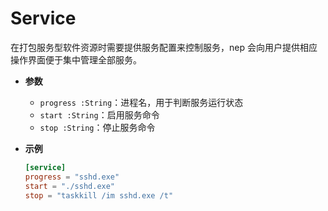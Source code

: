 # Service

在打包服务型软件资源时需要提供服务配置来控制服务，nep 会向用户提供相应操作界面便于集中管理全部服务。

- **参数**

  - `progress :String`：进程名，用于判断服务运行状态
  - `start :String`：启用服务命令
  - `stop :String`：停止服务命令

- **示例**

  ```toml
  [service]
  progress = "sshd.exe"
  start = "./sshd.exe"
  stop = "taskkill /im sshd.exe /t"
  ```
